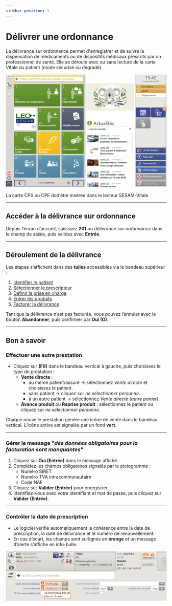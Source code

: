 ```yaml
---
sidebar_position: 1
---
```


# Délivrer une ordonnance

La délivrance sur ordonnance permet d'enregistrer et de suivre la dispensation de médicaments ou de dispositifs médicaux prescrits par un professionnel de santé. Elle se déroule avec ou sans lecture de la carte Vitale du patient (mode sécurisé ou dégradé).

![Ecran de délivrance sur ordonnance](./img/201_delivrance_ordonnance.gif)

La carte CPS ou CPE doit être insérée dans le lecteur SESAM-Vitale.

---

## Accéder à la délivrance sur ordonnance

Depuis l’écran d’accueil, saisissez **201** ou _délivrance sur ordonnance_ dans le champ de saisie, puis validez avec **Entrée**.

---

## Déroulement de la délivrance

Les étapes s’affichent dans des **tuiles** accessibles via le bandeau supérieur :

1. [Identifier le patient](/comptoir/actions-generales/identifier-patient)
2. [Sélectionner le prescripteur](/comptoir/actions-generales/selectionner-prescripteur)
3. [Définir la prise en charge](/comptoir/actions-generales/definir-prise-en-charge)
4. [Entrer les produits](/comptoir/actions-generales/saisir-produits)
5. [Facturer la délivrance](/comptoir/actions-generales/facturer)

Tant que la délivrance n’est pas facturée, vous pouvez l’annuler avec le bouton **Abandonner**, puis confirmer par **Oui (O)**.

---

## Bon à savoir

### Effectuer une autre prestation

- Cliquez sur **(F9)** dans le bandeau vertical à gauche, puis choisissez le type de prestation :
  - **Vente directe** :
    - au même patient/assuré → sélectionnez _Vente directe_ et choisissez le patient.
    - sans patient → cliquez sur _ne sélectionner personne_.
    - à un autre patient → sélectionnez _Vente directe (autre panier)_.
  - **Avance produit** ou **Reprise produit** : sélectionnez le patient ou cliquez sur _ne sélectionner personne_.

Chaque nouvelle prestation génère une icône de vente dans le bandeau vertical. L’icône active est signalée par un fond **vert**.

---

### Gérer le message "*des données obligatoires pour la facturation sont manquantes*"

1. Cliquez sur **Oui (Entrée)** dans le message affiché.
2. Complétez les champs obligatoires signalés par le pictogramme :
   - Numéro SIRET
   - Numéro TVA intracommunautaire
   - Code NAF
3. Cliquez sur **Valider (Entrée)** pour enregistrer.
4. Identifiez-vous avec votre identifiant et mot de passe, puis cliquez sur **Valider (Entrée)**.

---

### Contrôler la date de prescription

- Le logiciel vérifie automatiquement la cohérence entre la date de prescription, la date de délivrance et le numéro de renouvellement.
- En cas d’écart, les champs sont surlignés en **orange** et un message d’alerte s’affiche en info-bulle.

![Contrôle de la date de prescription](./img/201_controle_date.png)

